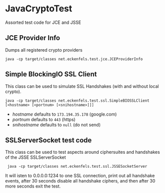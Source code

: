 JavaCryptoTest
==============

Assorted test code for JCE and JSSE

## JCE Provider Info

Dumps all registered crypto providers

    java -cp target/classes net.eckenfels.test.jce.JCEProviderInfo

## Simple BlockingIO SSL Client

This class can be used to simulate SSL Handshakes (with and without local crypto).

    java -cp target/classes net.eckenfels.test.ssl.SimpleBIOSSLClient [<hostname> [<portnum> [<snihostname>]]]

 - _hostname_ defaults to `173.194.35.178` (google.com)
 - _portnum_ defaults to `443` (https)
 - _snihostname_ defaults to `null` (do not send)

## SSLServerSocket test code

This class can be used to test aspects around ciphersuites and handshakes of the JSSE SSLServerSocket

     java -cp target/classes net.eckenfels.test.ssl.JSSESocketServer

It will isten to 0.0.0.0:1234 to one SSL connection, print out all handshake events,
after 30 seconds disable all handshake ciphers, and then after 30 more seconds exit the test.

